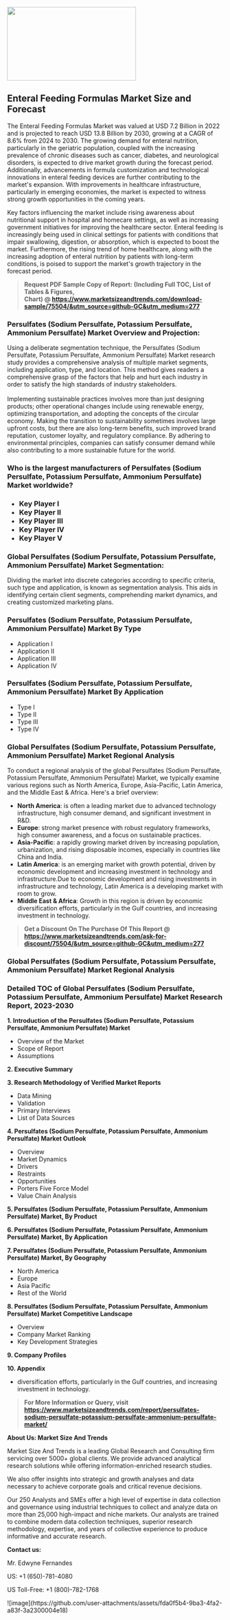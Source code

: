 <p><img class="alignnone size-medium wp-image-20088" src="https://ffe5etoiles.com/wp-content/uploads/2024/12/MST1-300x171.png" alt="" width="300" height="171" /></p><h2>Enteral Feeding Formulas Market Size and Forecast</h2><p>The Enteral Feeding Formulas Market was valued at USD 7.2 Billion in 2022 and is projected to reach USD 13.8 Billion by 2030, growing at a CAGR of 8.6% from 2024 to 2030. The growing demand for enteral nutrition, particularly in the geriatric population, coupled with the increasing prevalence of chronic diseases such as cancer, diabetes, and neurological disorders, is expected to drive market growth during the forecast period. Additionally, advancements in formula customization and technological innovations in enteral feeding devices are further contributing to the market's expansion. With improvements in healthcare infrastructure, particularly in emerging economies, the market is expected to witness strong growth opportunities in the coming years.</p><p>Key factors influencing the market include rising awareness about nutritional support in hospital and homecare settings, as well as increasing government initiatives for improving the healthcare sector. Enteral feeding is increasingly being used in clinical settings for patients with conditions that impair swallowing, digestion, or absorption, which is expected to boost the market. Furthermore, the rising trend of home healthcare, along with the increasing adoption of enteral nutrition by patients with long-term conditions, is poised to support the market's growth trajectory in the forecast period.</p></p><blockquote id="" class=""><strong>Request PDF Sample Copy of Report: (Including Full TOC, List of Tables &amp; Figures, Chart)&nbsp;@&nbsp;<strong><a href="https://www.marketsizeandtrends.com/download-sample/75504/&utm_source=github-GC&utm_medium=277" target="_blank">https://www.marketsizeandtrends.com/download-sample/75504/&utm_source=github-GC&utm_medium=277</a></strong></strong></blockquote><h3 id="" class="">Persulfates (Sodium Persulfate, Potassium Persulfate, Ammonium Persulfate) Market&nbsp;Overview and Projection:</h3><p id="" class="">Using a deliberate segmentation technique, the Persulfates (Sodium Persulfate, Potassium Persulfate, Ammonium Persulfate) Market research study provides a comprehensive analysis of multiple market segments, including application, type, and location. This method gives readers a comprehensive grasp of the factors that help and hurt each industry in order to satisfy the high standards of industry stakeholders. <br /> <br />Implementing sustainable practices involves more than just designing products; other operational changes include using renewable energy, optimizing transportation, and adopting the concepts of the circular economy. Making the transition to sustainability sometimes involves large upfront costs, but there are also long-term benefits, such improved brand reputation, customer loyalty, and regulatory compliance. By adhering to environmental principles, companies can satisfy consumer demand while also contributing to a more sustainable future for the world.</p><h3 id="" class="">Who is the largest manufacturers of&nbsp;Persulfates (Sodium Persulfate, Potassium Persulfate, Ammonium Persulfate) Market worldwide?</h3><h3 class=""><p><ul><li>Key Player I </li><li> Key Player II </li><li> Key Player III </li><li> Key Player IV </li><li> Key Player V</li></ul></p></h3><h3 id="" class="">Global&nbsp;Persulfates (Sodium Persulfate, Potassium Persulfate, Ammonium Persulfate) Market Segmentation:</h3><p id="" class="">Dividing the market into discrete categories according to specific criteria, such type and application, is known as segmentation analysis. This aids in identifying certain client segments, comprehending market dynamics, and creating customized marketing plans.</p><h3 id="" class="">Persulfates (Sodium Persulfate, Potassium Persulfate, Ammonium Persulfate) Market&nbsp;By Type</h3><p><p><ul><li>Application I</li><li> Application II</li><li> Application III</li><li> Application IV</p></li></ul></p></p><h3 id="" class="">Persulfates (Sodium Persulfate, Potassium Persulfate, Ammonium Persulfate) Market&nbsp;By Application</h3><p class=""><p><ul><li>Type I</li><li> Type II</li><li> Type III</li><li> Type IV</li></ul></p></p><h3 id="" class="">Global Persulfates (Sodium Persulfate, Potassium Persulfate, Ammonium Persulfate) Market Regional Analysis</h3><p id="" class="">To conduct a regional analysis of the global Persulfates (Sodium Persulfate, Potassium Persulfate, Ammonium Persulfate) Market, we typically examine various regions such as North America, Europe, Asia-Pacific, Latin America, and the Middle East &amp; Africa. Here's a brief overview:</p><ul><li><strong>North America</strong>: is often a leading market due to advanced technology infrastructure, high consumer demand, and significant investment in R&amp;D.</li><li><strong>Europe</strong>: strong market presence with robust regulatory frameworks, high consumer awareness, and a focus on sustainable practices.</li><li><strong>Asia-Pacific</strong>: a rapidly growing market driven by increasing population, urbanization, and rising disposable incomes, especially in countries like China and India.</li><li><strong>Latin America</strong>: is an emerging market with growth potential, driven by economic development and increasing investment in technology and infrastructure.Due to economic development and rising investments in infrastructure and technology, Latin America is a developing market with room to grow.</li><li><strong>Middle East &amp; Africa</strong>: Growth in this region is driven by economic diversification efforts, particularly in the Gulf countries, and increasing investment in technology.</li></ul><blockquote id="" class=""><strong>Get a Discount On The Purchase Of This Report @ <strong><a href="https://www.marketsizeandtrends.com/ask-for-discount/75504/&utm_source=github-GC&utm_medium=277" target="_blank">https://www.marketsizeandtrends.com/ask-for-discount/75504/&utm_source=github-GC&utm_medium=277</a></strong></strong></blockquote><h3 id="" class="">Global Persulfates (Sodium Persulfate, Potassium Persulfate, Ammonium Persulfate) Market Regional Analysis</h3><h3 id="" class="">Detailed TOC of Global Persulfates (Sodium Persulfate, Potassium Persulfate, Ammonium Persulfate) Market Research Report, 2023-2030</h3><p id="" class=""><strong>1. Introduction of the Persulfates (Sodium Persulfate, Potassium Persulfate, Ammonium Persulfate) Market</strong></p><ul><li>Overview of the Market</li><li>Scope of Report</li><li>Assumptions</li></ul><p id="" class=""><strong>2. Executive Summary</strong></p><p id="" class=""><strong>3. Research Methodology of Verified Market Reports</strong></p><ul><li>Data Mining</li><li>Validation</li><li>Primary Interviews</li><li>List of Data Sources</li></ul><p id="" class=""><strong>4. Persulfates (Sodium Persulfate, Potassium Persulfate, Ammonium Persulfate) Market Outlook</strong></p><ul><li>Overview</li><li>Market Dynamics</li><li>Drivers</li><li>Restraints</li><li>Opportunities</li><li>Porters Five Force Model</li><li>Value Chain Analysis</li></ul><p id="" class=""><strong>5. Persulfates (Sodium Persulfate, Potassium Persulfate, Ammonium Persulfate) Market, By Product</strong></p><p id="" class=""><strong>6. Persulfates (Sodium Persulfate, Potassium Persulfate, Ammonium Persulfate) Market, By Application</strong></p><p id="" class=""><strong>7. Persulfates (Sodium Persulfate, Potassium Persulfate, Ammonium Persulfate) Market, By Geography</strong></p><ul><li>North America</li><li>Europe</li><li>Asia Pacific</li><li>Rest of the World</li></ul><p id="" class=""><strong>8. Persulfates (Sodium Persulfate, Potassium Persulfate, Ammonium Persulfate) Market Competitive Landscape</strong></p><ul><li>Overview</li><li>Company Market Ranking</li><li>Key Development Strategies</li></ul><p id="" class=""><strong>9. Company Profiles</strong></p><p id="" class=""><strong>10. Appendix</strong></p><ul><li>diversification efforts, particularly in the Gulf countries, and increasing investment in technology.</li></ul><blockquote id="" class=""><strong>For More Information or Query, visit <strong><strong><a href="https://www.marketsizeandtrends.com/report/persulfates-sodium-persulfate-potassium-persulfate-ammonium-persulfate-market/" target="_blank">https://www.marketsizeandtrends.com/report/persulfates-sodium-persulfate-potassium-persulfate-ammonium-persulfate-market/</a></strong></strong></strong></blockquote><p id="" class=""><strong>About Us: Market Size And Trends</strong></p><p id="" class="">Market Size And Trends is a leading Global Research and Consulting firm servicing over 5000+ global clients. We provide advanced analytical research solutions while offering information-enriched research studies.</p><p id="" class="">We also offer insights into strategic and growth analyses and data necessary to achieve corporate goals and critical revenue decisions.</p><p id="" class="">Our 250 Analysts and SMEs offer a high level of expertise in data collection and governance using industrial techniques to collect and analyze data on more than 25,000 high-impact and niche markets. Our analysts are trained to combine modern data collection techniques, superior research methodology, expertise, and years of collective experience to produce informative and accurate research.</p><p id="" class=""><strong>Contact us:</strong></p><p id="" class="">Mr. Edwyne Fernandes</p><p id="" class="">US: +1 (650)-781-4080</p><p id="" class="">US Toll-Free: +1 (800)-782-1768</p>
![image](https://github.com/user-attachments/assets/fda0f5b4-9ba3-4fa2-a83f-3a2300004e18)
